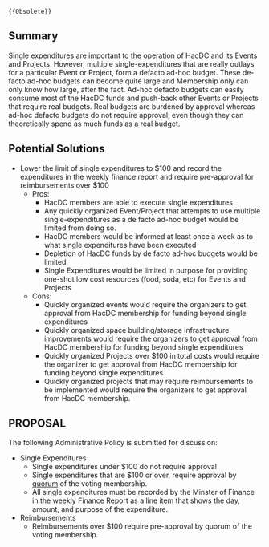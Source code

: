 ```{=mediawiki}
{{Obsolete}}
```
## Summary

Single expenditures are important to the operation of HacDC and its
Events and Projects. However, multiple single-expenditures that are
really outlays for a particular Event or Project, form a defacto ad-hoc
budget. These de-facto ad-hoc budgets can become quite large and
Membership only can only know how large, after the fact. Ad-hoc defacto
budgets can easily consume most of the HacDC funds and push-back other
Events or Projects that require real budgets. Real budgets are burdened
by approval whereas ad-hoc defacto budgets do not require approval, even
though they can theoretically spend as much funds as a real budget.

## Potential Solutions

-   Lower the limit of single expenditures to \$100 and record the
    expenditures in the weekly finance report and require pre-approval
    for reimbursements over \$100
    -   Pros:
        -   HacDC members are able to execute single expenditures
        -   Any quickly organized Event/Project that attempts to use
            multiple single-expenditures as a de facto ad-hoc budget
            would be limited from doing so.
        -   HacDC members would be informed at least once a week as to
            what single expenditures have been executed
        -   Depletion of HacDC funds by de facto ad-hoc budgets would be
            limited
        -   Single Expenditures would be limited in purpose for
            providing one-shot low cost resources (food, soda, etc) for
            Events and Projects
    -   Cons:
        -   Quickly organized events would require the organizers to get
            approval from HacDC membership for funding beyond single
            expenditures
        -   Quickly organized space building/storage infrastructure
            improvements would require the organizers to get approval
            from HacDC membership for funding beyond single expenditures
        -   Quickly organized Projects over \$100 in total costs would
            require the organizer to get approval from HacDC membership
            for funding beyond single expenditures
        -   Quickly organized projects that may require reimbursements
            to be implemented would require the organizers to get
            approval from HacDC membership.

## PROPOSAL

The following Administrative Policy is submitted for discussion:

-   Single Expenditures
    -   Single expenditures under \$100 do not require approval
    -   Single expenditures that are \$100 or over, require approval by
        [quorum](quorum) of the voting membership.
    -   All single expenditures must be recorded by the Minster of
        Finance in the weekly Finance Report as a line item that shows
        the day, amount, and purpose of the expenditure.
-   Reimbursements
    -   Reimbursements over \$100 require pre-approval by quorum of the
        voting membership.
